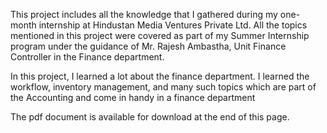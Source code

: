 This project includes all the knowledge that I gathered during my one-month internship at Hindustan Media Ventures Private Ltd. All the topics mentioned in this project were covered as part of my Summer Internship program under the guidance of Mr. Rajesh Ambastha, Unit Finance Controller in the Finance department.

In this project, I learned a lot about the finance department. I learned the workflow, inventory management, and many such topics which are part of the Accounting and come in handy in a finance department

The pdf document is available for download at the end of this page.